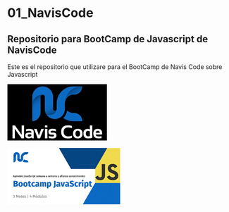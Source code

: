 # 01_NavisCode

## Repositorio para BootCamp de Javascript de NavisCode

Este es el repositorio que utilizare para el BootCamp de Navis Code sobre Javascript

![Logo Naviscode](navis-code-meta.jpg)

![Bootcamp Javascript](bootcampJS.png)
